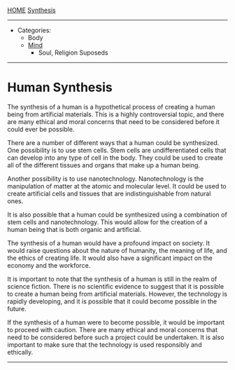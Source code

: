 [HOME](/README.md) [Synthesis](/assets/docs/synthesis/readme.md)   

------------------------------   

- Categories:
  - Body
  - [Mind](/assets/docs/synthesis/humans/mind/readme.md)    
    - Soul, Religion Suposeds

------------------------------      

# Human Synthesis   

The synthesis of a human is a hypothetical process of creating a human being from artificial materials. This is a highly controversial topic, and there are many ethical and moral concerns that need to be considered before it could ever be possible.

There are a number of different ways that a human could be synthesized. One possibility is to use stem cells. Stem cells are undifferentiated cells that can develop into any type of cell in the body. They could be used to create all of the different tissues and organs that make up a human being.

Another possibility is to use nanotechnology. Nanotechnology is the manipulation of matter at the atomic and molecular level. It could be used to create artificial cells and tissues that are indistinguishable from natural ones.

It is also possible that a human could be synthesized using a combination of stem cells and nanotechnology. This would allow for the creation of a human being that is both organic and artificial.

The synthesis of a human would have a profound impact on society. It would raise questions about the nature of humanity, the meaning of life, and the ethics of creating life. It would also have a significant impact on the economy and the workforce.

It is important to note that the synthesis of a human is still in the realm of science fiction. There is no scientific evidence to suggest that it is possible to create a human being from artificial materials. However, the technology is rapidly developing, and it is possible that it could become possible in the future.

If the synthesis of a human were to become possible, it would be important to proceed with caution. There are many ethical and moral concerns that need to be considered before such a project could be undertaken. It is also important to make sure that the technology is used responsibly and ethically.   

-------------------------------
